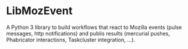 LibMozEvent
===========

A Python 3 library to build workflows that react to Mozilla events (pulse messages, http notifications) and publis results (mercurial pushes, Phabricator interactions, Taskcluster integration, ...).
